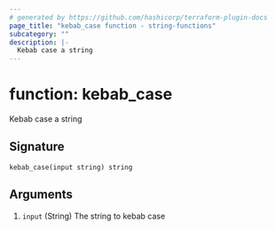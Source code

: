 ```yaml
---
# generated by https://github.com/hashicorp/terraform-plugin-docs
page_title: "kebab_case function - string-functions"
subcategory: ""
description: |-
  Kebab case a string
---
```


# function: kebab_case

Kebab case a string



## Signature

<!-- signature generated by tfplugindocs -->
```text
kebab_case(input string) string
```

## Arguments

<!-- arguments generated by tfplugindocs -->
1. `input` (String) The string to kebab case

